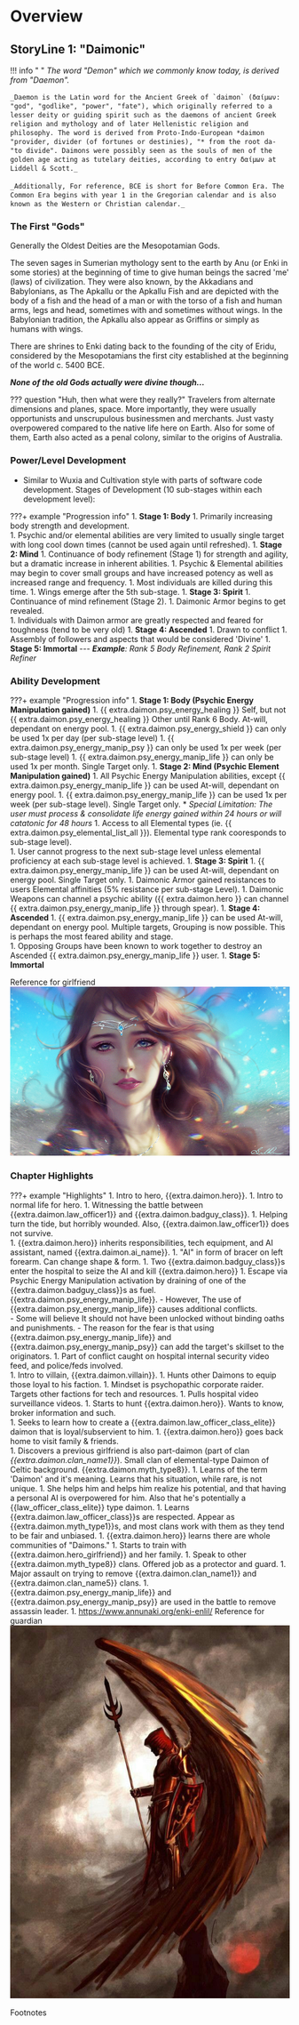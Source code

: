 # Overview

## StoryLine 1: "Daimonic"

!!! info " "
    _The word "Demon" which we commonly know today, is derived from "Daemon"._

    _Daemon is the Latin word for the Ancient Greek of `daimon` (δαίμων: "god", "godlike", "power", "fate"), which originally referred to a lesser deity or guiding spirit such as the daemons of ancient Greek religion and mythology and of later Hellenistic religion and philosophy. The word is derived from Proto-Indo-European *daimon "provider, divider (of fortunes or destinies), "* from the root da- "to divide". Daimons were possibly seen as the souls of men of the golden age acting as tutelary deities, according to entry δαίμων at Liddell & Scott._

    _Additionally, For reference, BCE is short for Before Common Era. The Common Era begins with year 1 in the Gregorian calendar and is also known as the Western or Christian calendar._

### The First "Gods"

Generally the Oldest Deities are the Mesopotamian Gods.

The seven sages in Sumerian mythology sent to the earth by Anu (or Enki in some stories) at the beginning of time to give human beings the sacred 'me' (laws) of civilization. They were also known, by the Akkadians and Babylonians, as The Apkallu or the Apkallu Fish and are depicted with the body of a fish and the head of a man or with the torso of a fish and human arms, legs and head, sometimes with and sometimes without wings.  In the Babylonian tradition, the Apkallu also appear as Griffins or simply as humans with wings.

There are shrines to Enki dating back to the founding of the city of Eridu, considered by the Mesopotamians the first city established at the beginning of the world c. 5400 BCE.

_**None of the old Gods actually were divine though...**_

??? question "Huh, then what were they really?"
    Travelers from alternate dimensions and planes, space.   More importantly, they were usually opportunists and unscrupulous businessmen and merchants.   Just vasty overpowered compared to the native life here on Earth.   Also for some of them, Earth also acted as a penal colony, similar to the origins of Australia.

### Power/Level Development

-   Similar to Wuxia and Cultivation style with parts of software code development.  Stages of Development (10 sub-stages within each development level):

???+ example "Progression info"
    1.  **Stage 1: Body**
        1.  Primarily increasing body strength and development.   
        1.  Psychic and/or elemental abilities are very limited to usually single target with long cool down times (cannot be used again until refreshed).
    1.  **Stage 2: Mind**
        1.  Continuance of body refinement (Stage 1) for strength and agility, but a dramatic increase in inherent abilities.
        1.  Psychic & Elemental abilities may begin to cover small groups and have increased potency as well as increased range and frequency.
        1.  Most individuals are killed during this time.
        1.  Wings emerge after the 5th sub-stage.
    1.  **Stage 3: Spirit**
        1.  Continuance of mind refinement (Stage 2).
        1.  Daimonic Armor begins to get revealed.   
        1.  Individuals with Daimon armor are greatly respected and feared for toughness (tend to be very old)
    1.  **Stage 4: Ascended**
        1.  Drawn to conflict
        1.  Assembly of followers and aspects that would be considered 'Divine'
    1.  **Stage 5: Immortal**
    ---
    _**Example**: Rank 5 Body Refinement, Rank 2 Spirit Refiner_

### Ability Development

???+ example "Progression info"
    1.  **Stage 1: Body (Psychic Energy Manipulation gained)**
        1.  {{ extra.daimon.psy_energy_healing }} Self, but not {{ extra.daimon.psy_energy_healing }} Other until Rank 6 Body.  At-will, dependant on energy pool.
        1.  {{ extra.daimon.psy_energy_shield }} can only be used 1x per day (per sub-stage level)
        1.  {{ extra.daimon.psy_energy_manip_psy }} can only be used 1x per week (per sub-stage level)
        1.  {{ extra.daimon.psy_energy_manip_life }} can only be used 1x per month. Single Target only.
    1.  **Stage 2: Mind (Psychic Element Manipulation gained)**
        1.  All Psychic Energy Manipulation abilities, except {{ extra.daimon.psy_energy_manip_life }} can be used At-will, dependant on energy pool.
        1.  {{ extra.daimon.psy_energy_manip_life }} can be used 1x per week (per sub-stage level).  Single Target only.
            * _Special Limitation: The user must process & consolidate life energy gained within 24 hours or will catatonic for 48 hours_
        1.  Access to all Elemental types (ie. {{ extra.daimon.psy_elemental_list_all }}).  Elemental type rank cooresponds to sub-stage level).   
        1.  User cannot progress to the next sub-stage level unless elemental proficiency at each sub-stage level is achieved.
    1.  **Stage 3: Spirit**
        1.  {{ extra.daimon.psy_energy_manip_life }} can be used At-will, dependant on energy pool.  Single Target only.
        1.  Daimonic Armor gained resistances to users Elemental affinities (5% resistance per sub-stage Level).
        1.  Daimonic Weapons can channel a psychic ability ({{ extra.daimon.hero }} can channel {{ extra.daimon.psy_energy_manip_life }} through spear).
    1.  **Stage 4: Ascended**
        1.  {{ extra.daimon.psy_energy_manip_life }} can be used At-will, dependant on energy pool.  Multiple targets, Grouping is now possible.  This is perhaps the most feared ability and stage.   
        1.  Opposing Groups have been known to work together to destroy an Ascended {{ extra.daimon.psy_energy_manip_life }} user.
    1.  **Stage 5: Immortal**

Reference for girlfriend
![girlfriend](../../assets/girlfriend.jpg)

### Chapter Highlights

???+ example "Highlights"
    1.  Intro to hero, {{extra.daimon.hero}}.
    1.  Intro to normal life for hero.
    1.  Witnessing the battle between {{extra.daimon.law_officer1}} and {{extra.daimon.badguy_class}}.
    1.  Helping turn the tide, but horribly wounded.  Also, {{extra.daimon.law_officer1}} does not survive.  
    1.  {{extra.daimon.hero}} inherits responsibilities, tech equipment, and AI assistant, named {{extra.daimon.ai_name}}.
    1.  "AI" in form of bracer on left forearm.  Can change shape & form.
    1.  Two  {{extra.daimon.badguy_class}}s enter the hospital to seize the AI and kill {{extra.daimon.hero}}
    1.  Escape via Psychic Energy Manipulation activation by draining of one of the {{extra.daimon.badguy_class}}s as fuel.  {{extra.daimon.psy_energy_manip_life}}.
        - However, The use of {{extra.daimon.psy_energy_manip_life}} causes additional conflicts.   
        - Some will believe It should not have been unlocked without binding oaths and punishments.
        - The reason for the fear is that using {{extra.daimon.psy_energy_manip_life}} and {{extra.daimon.psy_energy_manip_psy}} can add the target's skillset to the originators.
    1.  Part of conflict caught on hospital internal security video feed, and police/feds involved.  
    1.  Intro to villain, {{extra.daimon.villain}}.
    1.  Hunts other Daimons to equip those loyal to his faction.
    1.  Mindset is psychopathic corporate raider.  Targets other factions for tech and resources.
    1.  Pulls hospital video surveillance videos.
    1.  Starts to hunt {{extra.daimon.hero}}.  Wants to know, broker information and such.   
    1.  Seeks to learn how to create a {{extra.daimon.law_officer_class_elite}} daimon that is loyal/subservient to him.
    1.  {{extra.daimon.hero}} goes back home to visit family & friends.  
    1.  Discovers a previous girlfriend is also part-daimon (part of clan _{{extra.daimon.clan_name1}}_).  Small clan of elemental-type Daimon of Celtic background.  {{extra.daimon.myth_type8}}.
    1.  Learns of the term 'Daimon' and it's meaning.  Learns that his situation, while rare, is not unique.
    1.  She helps him and helps him realize his potential, and that having a personal AI is overpowered for him.   Also that he's potentially a {{law_officer_class_elite}} type daimon.
    1.  Learns {{extra.daimon.law_officer_class}}s are respected.  Appear as {{extra.daimon.myth_type1}}s, and most clans work with them as they tend to be fair and unbiased.
    1.  {{extra.daimon.hero}} learns there are whole communities of "Daimons."
    1.  Starts to train with {{extra.daimon.hero_girlfriend}} and her family.
    1.  Speak to other {{extra.daimon.myth_type8}} clans.  Offered job as a protector and guard.
    1.  Major assault on trying to remove {{extra.daimon.clan_name1}} and {{extra.daimon.clan_name5}} clans.
    1.  {{extra.daimon.psy_energy_manip_life}} and {{extra.daimon.psy_energy_manip_psy}} are used in the battle to remove assassin leader.
    1.  https://www.annunaki.org/enki-enlil/
Reference for guardian <br>
![guardian](../../assets/ideal_dark_paladin.jpg)

Footnotes

[^1]: https://en.wikipedia.org/wiki/Daemon_(classical_mythology)
[^2]: https://www.ancient.eu/Enki/
